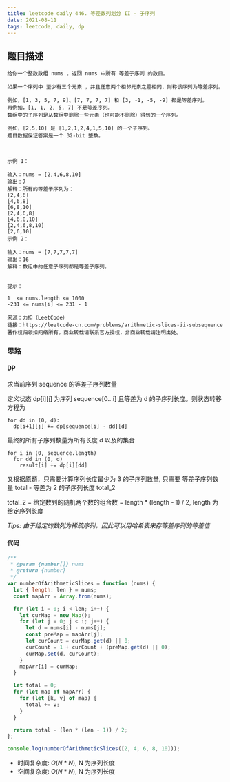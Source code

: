 ```yaml
---
title: leetcode daily 446. 等差数列划分 II - 子序列
date: 2021-08-11
tags: leetcode, daily, dp
---
```


## 题目描述

```
给你一个整数数组 nums ，返回 nums 中所有 等差子序列 的数目。

如果一个序列中 至少有三个元素 ，并且任意两个相邻元素之差相同，则称该序列为等差序列。

例如，[1, 3, 5, 7, 9]、[7, 7, 7, 7] 和 [3, -1, -5, -9] 都是等差序列。
再例如，[1, 1, 2, 5, 7] 不是等差序列。
数组中的子序列是从数组中删除一些元素（也可能不删除）得到的一个序列。

例如，[2,5,10] 是 [1,2,1,2,4,1,5,10] 的一个子序列。
题目数据保证答案是一个 32-bit 整数。

 

示例 1：

输入：nums = [2,4,6,8,10]
输出：7
解释：所有的等差子序列为：
[2,4,6]
[4,6,8]
[6,8,10]
[2,4,6,8]
[4,6,8,10]
[2,4,6,8,10]
[2,6,10]
示例 2：

输入：nums = [7,7,7,7,7]
输出：16
解释：数组中的任意子序列都是等差子序列。
 

提示：

1  <= nums.length <= 1000
-231 <= nums[i] <= 231 - 1

来源：力扣（LeetCode）
链接：https://leetcode-cn.com/problems/arithmetic-slices-ii-subsequence
著作权归领扣网络所有。商业转载请联系官方授权，非商业转载请注明出处。
```

### 思路

#### DP

求当前序列 sequence 的等差子序列数量

定义状态 dp[i][j] 为序列 sequence[0...i] 且等差为 d 的子序列长度。则状态转移方程为

```
for dd in (0, d):
  dp[i+1][j] += dp[sequence[i] - dd][d]
```

最终的所有子序列数量为所有长度 d 以及的集合

```
for i in (0, sequence.length)
  for dd in (0, d)
    result[i] += dp[i][dd]
```

又根据原题，只需要计算序列长度最少为 3 的子序列数量, 只需要
等差子序列数量 total - 等差为 2 的子序列长度 total_2

total_2 = 给定数列的随机两个数的组合数 = length \* (length - 1) / 2, length 为给定序列长度

_Tips: 由于给定的数列为稀疏序列，因此可以用哈希表来存等差序列的等差值_

#### 代码

```js
/**
 * @param {number[]} nums
 * @return {number}
 */
var numberOfArithmeticSlices = function (nums) {
  let { length: len } = nums;
  const mapArr = Array.from(nums);

  for (let i = 0; i < len; i++) {
    let curMap = new Map();
    for (let j = 0; j < i; j++) {
      let d = nums[i] - nums[j];
      const preMap = mapArr[j];
      let curCount = curMap.get(d) || 0;
      curCount = 1 + curCount + (preMap.get(d) || 0);
      curMap.set(d, curCount);
    }
    mapArr[i] = curMap;
  }

  let total = 0;
  for (let map of mapArr) {
    for (let [k, v] of map) {
      total += v;
    }
  }

  return total - (len * (len - 1)) / 2;
};

console.log(numberOfArithmeticSlices([2, 4, 6, 8, 10]));
```

- 时间复杂度: $O(N * N)$, N 为序列长度
- 空间复杂度: $O(N * N)$, N 为序列长度
